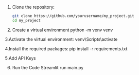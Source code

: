 1. Clone the repository:

   ```bash
   git clone https://github.com/yourusername/my_project.git
   cd my_project
   ```
2. Create a virtual environment
python -m venv venv

3.Activate the virtual environment:
venv\Scripts\activate

4.Install the required packages:
pip install -r requirements.txt

5.Add API Keys 

6. Run the Code
Streamlit run main.py
